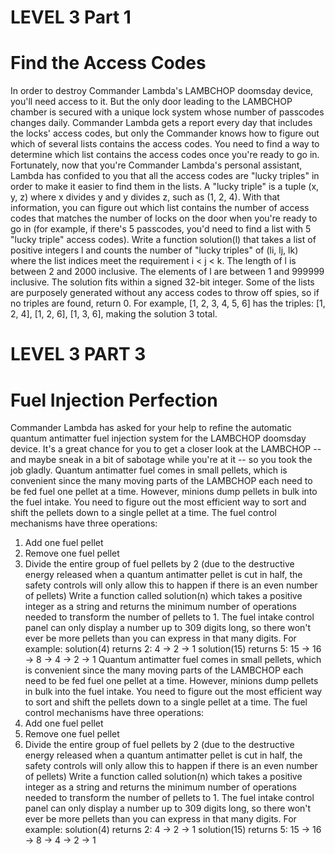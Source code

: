 <h1> LEVEL 3 Part 1 <h1>
   
Find the Access Codes
=====================
In order to destroy Commander Lambda's LAMBCHOP doomsday device, you'll need access to it. But the only door leading to the LAMBCHOP chamber is secured with a unique lock system whose number of passcodes changes daily. Commander Lambda gets a report every day that includes the locks' access codes, but only the Commander knows how to figure out which of several lists contains the access codes. You need to find a way to determine which list contains the access codes once you're ready to go in.
Fortunately, now that you're Commander Lambda's personal assistant, Lambda has confided to you that all the access codes are "lucky triples" in order to make it easier to find them in the lists. A "lucky triple" is a tuple (x, y, z) where x divides y and y divides z, such as (1, 2, 4). With that information, you can figure out which list contains the number of access codes that matches the number of locks on the door when you're ready to go in (for example, if there's 5 passcodes, you'd need to find a list with 5 "lucky triple" access codes).
Write a function solution(l) that takes a list of positive integers l and counts the number of "lucky triples" of (li, lj, lk) where the list indices meet the requirement i < j < k.  The length of l is between 2 and 2000 inclusive.  The elements of l are between 1 and 999999 inclusive.  The solution fits within a signed 32-bit integer. Some of the lists are purposely generated without any access codes to throw off spies, so if no triples are found, return 0.
For example, [1, 2, 3, 4, 5, 6] has the triples: [1, 2, 4], [1, 2, 6], [1, 3, 6], making the solution 3 total.
  
  
<h1> LEVEL 3 PART 3 <h1>
  
 Fuel Injection Perfection
=========================
Commander Lambda has asked for your help to refine the automatic quantum antimatter fuel injection system for the LAMBCHOP doomsday device. It's a great chance for you to get a closer look at the LAMBCHOP -- and maybe sneak in a bit of sabotage while you're at it -- so you took the job gladly.
Quantum antimatter fuel comes in small pellets, which is convenient since the many moving parts of the LAMBCHOP each need to be fed fuel one pellet at a time. However, minions dump pellets in bulk into the fuel intake. You need to figure out the most efficient way to sort and shift the pellets down to a single pellet at a time.
The fuel control mechanisms have three operations:
1) Add one fuel pellet
2) Remove one fuel pellet
3) Divide the entire group of fuel pellets by 2 (due to the destructive energy released when a quantum antimatter pellet is cut in half, the safety controls will only allow this to happen if there is an even number of pellets)
Write a function called solution(n) which takes a positive integer as a string and returns the minimum number of operations needed to transform the number of pellets to 1. The fuel intake control panel can only display a number up to 309 digits long, so there won't ever be more pellets than you can express in that many digits.
For example:
solution(4) returns 2: 4 -> 2 -> 1
solution(15) returns 5: 15 -> 16 -> 8 -> 4 -> 2 -> 1
Quantum antimatter fuel comes in small pellets, which is convenient since the many moving parts of the LAMBCHOP each need to be fed fuel one pellet at a time. However, minions dump pellets in bulk into the fuel intake. You need to figure out the most efficient way to sort and shift the pellets down to a single pellet at a time.
The fuel control mechanisms have three operations:
1) Add one fuel pellet
2) Remove one fuel pellet
3) Divide the entire group of fuel pellets by 2 (due to the destructive energy released when a quantum antimatter pellet is cut in half, the safety controls will only allow this to happen if there is an even number of pellets)
Write a function called solution(n) which takes a positive integer as a string and returns the minimum number of operations needed to transform the number of pellets to 1. The fuel intake control panel can only display a number up to 309 digits long, so there won't ever be more pellets than you can express in that many digits.
For example:
solution(4) returns 2: 4 -> 2 -> 1
solution(15) returns 5: 15 -> 16 -> 8 -> 4 -> 2 -> 1
